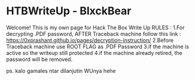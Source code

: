 # HTBWriteUp - BlxckBear
Welcome!
This is my own page for Hack The Box Write Up
RULES :
1.For decrypting .PDF password, AFTER Traceback machine follow this link : https://0xprashant.github.io/pages/decryption-instruction/
2.Before Traceback machine use ROOT FLAG as .PDF Password
3.if the machine is active so the writeup still protected
4.if the machine already retired, the password will be removed.








ps. kalo gamales ntar dilanjutin WUnya hehe 
